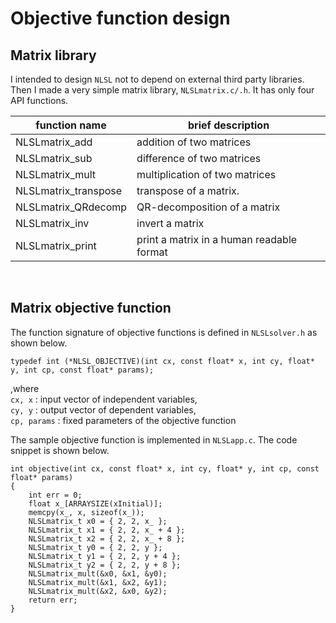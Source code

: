 # Objective function design
## Matrix library
I intended to design `NLSL` not to depend on external third party libraries.
Then I made a very simple matrix library, `NLSLmatrix.c/.h`.
It has only four API functions.

function name | brief description
--|--
NLSLmatrix_add | addition of two matrices
NLSLmatrix_sub | difference of two matrices
NLSLmatrix_mult | multiplication of two matrices
NLSLmatrix_transpose | transpose of a matrix.
NLSLmatrix_QRdecomp | QR-decomposition of a matrix
NLSLmatrix_inv | invert a matrix
NLSLmatrix_print | print a matrix in a human readable format
<br>

## Matrix objective function
The function signature of objective functions is defined in `NLSLsolver.h` as shown below.
```
typedef int (*NLSL_OBJECTIVE)(int cx, const float* x, int cy, float* y, int cp, const float* params);
```
,where  
`cx, x` : input vector of independent variables,  
`cy, y` : output vector of dependent variables,  
`cp, params` : fixed parameters of the objective function  

The sample objective function is implemented in `NLSLapp.c`. The code snippet is shown below.
```
int objective(int cx, const float* x, int cy, float* y, int cp, const float* params)
{
    int err = 0;
    float x_[ARRAYSIZE(xInitial)];
    memcpy(x_, x, sizeof(x_));
    NLSLmatrix_t x0 = { 2, 2, x_ };
    NLSLmatrix_t x1 = { 2, 2, x_ + 4 };
    NLSLmatrix_t x2 = { 2, 2, x_ + 8 };
    NLSLmatrix_t y0 = { 2, 2, y };
    NLSLmatrix_t y1 = { 2, 2, y + 4 };
    NLSLmatrix_t y2 = { 2, 2, y + 8 };
    NLSLmatrix_mult(&x0, &x1, &y0);
    NLSLmatrix_mult(&x1, &x2, &y1);
    NLSLmatrix_mult(&x2, &x0, &y2);
    return err;
}
```

